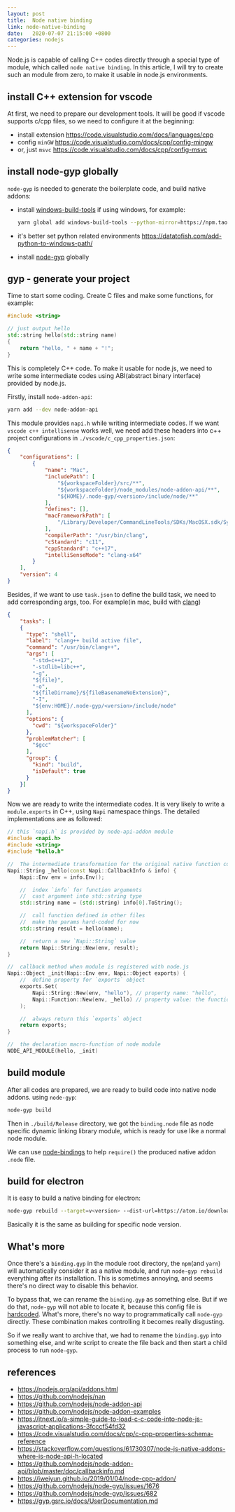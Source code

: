 ```yaml
---
layout: post
title:  Node native binding
link: node-native-binding
date:   2020-07-07 21:15:00 +0800
categories: nodejs
---
```


Node.js is capable of calling C++ codes directly through a special type of module, which called `node native binding`. In this article, I will try to create such an module from zero, to make it usable in node.js environments. 

## install C++ extension for vscode

At first, we need to prepare our development tools. It will be good if vscode supports c/cpp files, so we need to configure it at the beginning:

- install extension <https://code.visualstudio.com/docs/languages/cpp>
- config `minGW` <https://code.visualstudio.com/docs/cpp/config-mingw>
- or, just `msvc` <https://code.visualstudio.com/docs/cpp/config-msvc>

## install node-gyp globally

`node-gyp` is needed to generate the boilerplate code, and build native addons:

- install [windows-build-tools](https://github.com/felixrieseberg/windows-build-tools) if using windows, for example:

    ```bash
    yarn global add windows-build-tools --python-mirror=https://npm.taobao.org/mirrors/python/
    ```

- it's better set python related environments <https://datatofish.com/add-python-to-windows-path/>

- install [node-gyp](https://github.com/nodejs/node-gyp) globally

## gyp - generate your project

Time to start some coding. Create C files and make some functions, for example:

```cpp
#include <string>

// just output hello
std::string hello(std::string name)
{
    return "hello, " + name + "!";
}
```

This is completely C++ code. To make it usable for node.js, we need to write some intermediate codes using ABI(abstract binary interface) provided by node.js.

Firstly, install `node-addon-api`:

```bash
yarn add --dev node-addon-api
```

This module provides `napi.h` while writing intermediate codes. If we want `vscode c++ intellisense` works well, we need add these headers into c++ project configurations in `./vscode/c_cpp_properties.json`:

```json
{
    "configurations": [
        {
            "name": "Mac",
            "includePath": [
                "${workspaceFolder}/src/**",
                "${workspaceFolder}/node_modules/node-addon-api/**",
                "${HOME}/.node-gyp/<version>/include/node/**"
            ],
            "defines": [],
            "macFrameworkPath": [
                "/Library/Developer/CommandLineTools/SDKs/MacOSX.sdk/System/Library/Frameworks"
            ],
            "compilerPath": "/usr/bin/clang",
            "cStandard": "c11",
            "cppStandard": "c++17",
            "intelliSenseMode": "clang-x64"
        }
    ],
    "version": 4
}
```

Besides, if we want to use `task.json` to define the build task, we need to add corresponding args, too. For example(in mac, build with [clang](https://gist.github.com/masuidrive/5231110))

```json
{
    "tasks": [
    {
      "type": "shell",
      "label": "clang++ build active file",
      "command": "/usr/bin/clang++",
      "args": [
        "-std=c++17",
        "-stdlib=libc++",
        "-g",
        "${file}",
        "-o",
        "${fileDirname}/${fileBasenameNoExtension}",
        "-I",
        "${env:HOME}/.node-gyp/<version>/include/node"
      ],
      "options": {
        "cwd": "${workspaceFolder}"
      },
      "problemMatcher": [
        "$gcc"
      ],
      "group": {
        "kind": "build",
        "isDefault": true
      }
    }]
}
```

Now we are ready to write the intermediate codes. It is very likely to write a `module.exports` in C++, using `Napi` namespace things. The detailed implementations are as followed:

```cpp
// this `napi.h` is provided by node-api-addon module
#include <napi.h>
#include <string>
#include "hello.h"

//  The intermediate transformation for the original native function code
Napi::String _hello(const Napi::CallbackInfo & info) {
    Napi::Env env = info.Env();

    //  index `info` for function arguments
    //  cast argument into std::string type
    std::string name = (std::string) info[0].ToString();

    //  call function defined in other files
    //  make the params hard-coded for now
    std::string result = hello(name);

    //  return a new `Napi::String` value
    return Napi::String::New(env, result);
}

//  callback method when module is registered with node.js
Napi::Object _init(Napi::Env env, Napi::Object exports) {
    //  define property for `exports` object
    exports.Set(
        Napi::String::New(env, "hello"), // property name: "hello",
        Napi::Function::New(env, _hello) // property value: the function
    );

    //  always return this `exports` object
    return exports;
}

//  the declaration macro-function of node module
NODE_API_MODULE(hello, _init)
```

## build module

After all codes are prepared, we are ready to build code into native node addons. using `node-gyp`:

```bash
node-gyp build
```

Then in `./build/Release` directory, we got the `binding.node` file as node specific dynamic linking library module, which is ready for use like a normal node module.

We can use [node-bindings](https://www.npmjs.com/package/bindings) to help `require()` the produced native addon `.node` file.

## build for electron

It is easy to build a native binding for electron:

```bash
node-gyp rebuild --target=v<version> --dist-url=https://atom.io/download/electron
```

Basically it is the same as building for specific node version.

## What's more

Once there's a `binding.gyp` in the module root directory, the `npm`(and `yarn`) will automatically consider it as a native module, and run `node-gyp rebuild` everything after its installation. This is sometimes annoying, and seems there's no direct way to disable this behavior.

To bypass that, we can rename the `binding.gyp` as something else. But if we do that, `node-gyp` will not able to locate it, because this config file is [hardcoded](https://github.com/nodejs/node-gyp/blob/master/lib/configure.js#L332). What's more, there's no way to programmatically call `node-gyp` directly. These combination makes controlling it becomes really disgusting.

So if we really want to archive that, we had to rename the `binding.gyp` into something else, and write script to create the file back and then start a child process to run `node-gyp`.

## references

- <https://nodejs.org/api/addons.html>
- <https://github.com/nodejs/nan>
- <https://github.com/nodejs/node-addon-api>
- <https://github.com/nodejs/node-addon-examples>
- <https://itnext.io/a-simple-guide-to-load-c-c-code-into-node-js-javascript-applications-3fcccf54fd32>
- <https://code.visualstudio.com/docs/cpp/c-cpp-properties-schema-reference>
- <https://stackoverflow.com/questions/61730307/node-js-native-addons-where-is-node-api-h-located>
- <https://github.com/nodejs/node-addon-api/blob/master/doc/callbackinfo.md>
- <https://iweiyun.github.io/2019/01/04/node-cpp-addon/>
- <https://github.com/nodejs/node-gyp/issues/1676>
- <https://github.com/nodejs/node-gyp/issues/682>
- <https://gyp.gsrc.io/docs/UserDocumentation.md>
